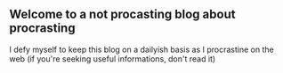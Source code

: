 ## Welcome to a not procasting blog about procrasting

I defy myself to keep this blog on a dailyish basis as I procrastine on the web (if you're seeking useful informations, don't read it)
